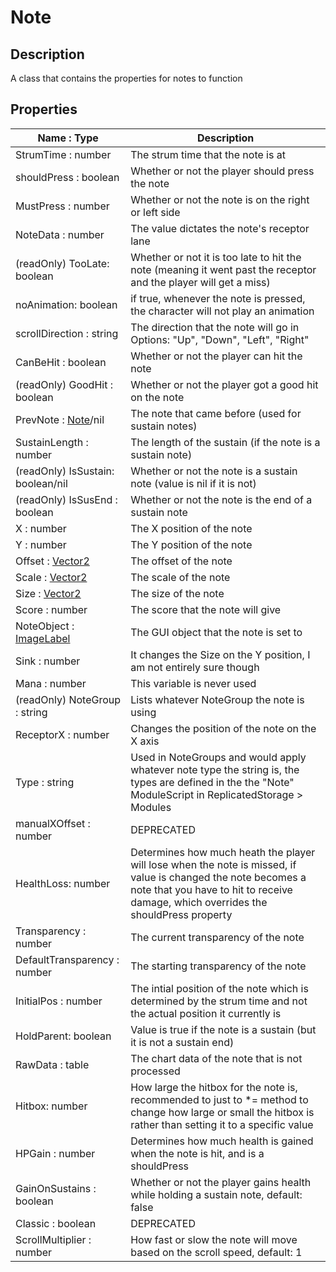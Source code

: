 # Note

## Description
A class that contains the properties for notes to function
## Properties
| Name : Type | Description |
|-------------|-------------|
| StrumTime : number | The strum time that the note is at |
| shouldPress : boolean | Whether or not the player should press the note |
| MustPress : number | Whether or not the note is on the right or left side |
| NoteData : number | The value dictates the note's receptor lane |
| (readOnly) TooLate: boolean | Whether or not it is too late to hit the note (meaning it went past the receptor and the player will get a miss) |
| noAnimation: boolean | if true, whenever the note is pressed, the character will not play an animation |
| scrollDirection : string | The direction that the note will go in<br>Options: "Up", "Down", "Left", "Right" |
| CanBeHit : boolean | Whether or not the player can hit the note |
| (readOnly) GoodHit : boolean | Whether or not the player got a good hit on the note |
| PrevNote : [Note](Note.md)/nil | The note that came before (used for sustain notes) |
| SustainLength : number | The length of the sustain (if the note is a sustain note) |
| (readOnly) IsSustain: boolean/nil | Whether or not the note is a sustain note (value is nil if it is not) |
| (readOnly) IsSusEnd : boolean | Whether or not the note is the end of a sustain note |
| X : number | The X position of the note |
| Y : number | The Y position of the note |
| Offset : [Vector2](https://create.roblox.com/docs/en-us/reference/engine/datatypes/Vector2) | The offset of the note |
| Scale : [Vector2](https://create.roblox.com/docs/en-us/reference/engine/datatypes/Vector2) | The scale of the note |
| Size : [Vector2](https://create.roblox.com/docs/en-us/reference/engine/datatypes/Vector2) | The size of the note |
| Score : number | The score that the note will give |
| NoteObject : [ImageLabel](https://create.roblox.com/docs/en-us/reference/engine/classes/ImageLabel) | The GUI object that the note is set to |
| Sink : number | It changes the Size on the Y position, I am not entirely sure though |
| Mana : number | This variable is never used |
| (readOnly) NoteGroup : string | Lists whatever NoteGroup the note is using |
| ReceptorX : number | Changes the position of the note on the X axis |
| Type : string | Used in NoteGroups and would apply whatever note type the string is, the types are defined in the the "Note" ModuleScript in ReplicatedStorage > Modules |
| manualXOffset : number | DEPRECATED |
| HealthLoss: number | Determines how much heath the player will lose when the note is missed, if value is changed the note becomes a note that you have to hit to receive damage, which overrides the shouldPress property |
| Transparency : number | The current transparency of the note |
| DefaultTransparency : number | The starting transparency of the note |
| InitialPos : number | The intial position of the note which is determined by the strum time and not the actual position it currently is |
| HoldParent: boolean | Value is true if the note is a sustain (but it is not a sustain end) |
| RawData : table | The chart data of the note that is not processed |
| Hitbox: number | How large the hitbox for the note is, recommended to just to *= method to change how large or small the hitbox is rather than setting it to a specific value |
| HPGain : number | Determines how much health is gained when the note is hit, and is a shouldPress |
| GainOnSustains : boolean | Whether or not the player gains health while holding a sustain note, default: false |
| Classic : boolean | DEPRECATED |
| ScrollMultiplier : number | How fast or slow the note will move based on the scroll speed, default: 1 |
